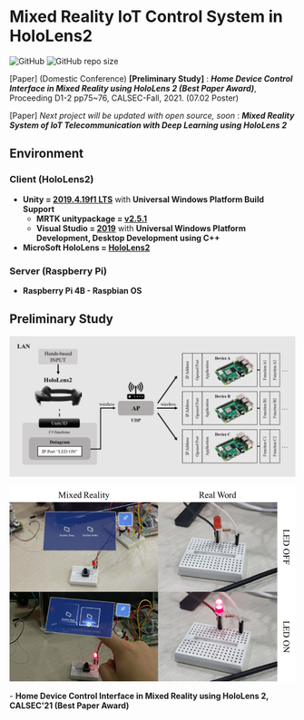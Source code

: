 # Mixed Reality IoT Control System in HoloLens2

![GitHub](https://img.shields.io/github/license/gh-BumsooKim/Mixed-Reality-IoT-Control-System-HoloLens2)
![GitHub repo size](https://img.shields.io/github/repo-size/gh-BumsooKim/Mixed-Reality-IoT-Control-System-HoloLens2)

[Paper] (Domestic Conference) **\[Preliminary Study\]** : ***Home Device Control Interface in Mixed Reality using HoloLens 2 (Best Paper Award)***, Proceeding D1-2 pp75~76, CALSEC-Fall, 2021. (07.02 Poster)

[Paper] *Next project will be updated with open source, soon* : ***Mixed Reality System of IoT Telecommunication with Deep Learning using HoloLens 2***

<!--
<br>[BumSoo Kim](https://github.com/gh-BumsooKim)\*
<br>Graphics Realization Lab, CAU
<br>(* CAU A&T)
-->

## Environment

### Client (HoloLens2)
- **Unity = [2019.4.19f1 LTS](https://unity3d.com/unity/qa/lts-releases)** with **Universal Windows Platform Build Support**
  - **MRTK unitypackage = [v2.5.1](https://microsoft.github.io/MixedRealityToolkit-Unity/version/releases/2.5.3/Documentation/usingupm.html)**
  - **Visual Studio = [2019](https://visualstudio.microsoft.com/vs/)** with **Universal Windows Platform Development, Desktop Development using C++**
- **MicroSoft HoloLens = [HoloLens2](https://www.microsoft.com/en-us/p/holoLens-2/91pnzzznzwcp/?activetab=pivot%3aoverviewtab)**

### Server (Raspberry Pi)
- **Raspberry Pi 4B - Raspbian OS**

<!--
## Getting Started

### 0. Purchase Hardware

1) Microsoft HoloLens2 **or use Uniy HoloLens2 Emulator**
2) Raspberry Pi 4B

### A. Basic HoloLens2 Build Settings in Unity3D
-->

<!--
## Application

## Reference
-->


## Preliminary Study

<p align="center">
  <img src="imgs/pre_diagram.png">
</p>

<p align="center">
  <img src="imgs/pre_functions.png">
</p>

\- **Home Device Control Interface in Mixed Reality using HoloLens 2, CALSEC'21 (Best Paper Award)**
